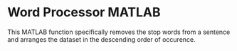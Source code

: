 # Word Processor MATLAB

This MATLAB function specifically removes the stop words from a sentence
and arranges the dataset in the descending order of occurence.